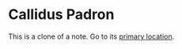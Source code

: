 # Callidus Padron
This is a clone of a note. Go to its [primary location](../../Groups/Padron%20Family/Callidus%20Padron.md).